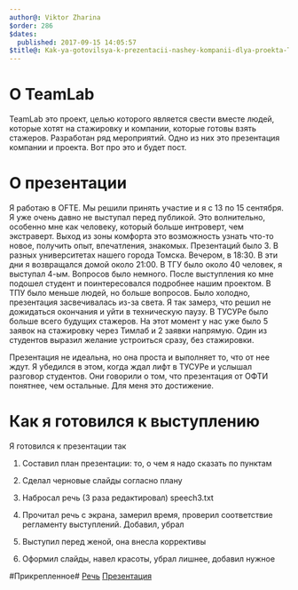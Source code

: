 ```yaml
---
author@: Viktor Zharina
$order: 286
$dates:
  published: 2017-09-15 14:05:57
$title@: Kak-ya-gotovilsya-k-prezentacii-nashey-kompanii-dlya-proekta-Teamlab
---
```

# О TeamLab

TeamLab это проект, целью которого является свести вместе людей, которые хотят на стажировку и компании, которые готовы взять стажеров.
Разработан ряд мероприятий. Одно из них это презентация компании и проекта. Вот про это и будет пост.

# О презентации
Я работаю в OFTE. Мы решили принять участие и я с 13 по 15 сентября. Я уже очень давно не выступал перед публикой. Это волнительно, особенно мне как человеку, который больше интроверт, чем экстраверт. Выход из зоны комфорта это возможность узнать что-то новое, получить опыт, впечатления, знакомых.
Презентаций было 3. В разных университетах нашего города Томска. Вечером, в 18:30. В эти дни я возвращался домой около 21:00.
В ТГУ было около 40 человек, я выступал 4-ым. Вопросов было немного. После выступления ко мне подошел студент и поинтересовался подробнее нашим проектом.
В ТПУ было меньше людей, но больше вопросов. Было холодно, презентация засвечивалась из-за света. Я так замерз, что решил не дожидаться окончания и уйти в техническую паузу.
В ТУСУРе было больше всего будущих стажеров. На этот момент у нас уже было 5 заявок на стажировку через Тимлаб и 2 заявки напрямую. Один из студентов выразил желание устроиться сразу, без стажировки. 

Презентация не идеальна, но она проста и выполняет то, что от нее ждут. Я убедился в этом, когда ждал лифт в ТУСУРе и услышал разговор студентов. Они говорили о том, что презентация от ОФТИ понятнее, чем остальные. Для меня это достижение.

# Как я готовился к выступлению
Я готовился к презентации так

1. Составил план презентации: то, о чем я надо сказать по пунктам

2. Сделал черновые слайды согласно плану

3. Набросал речь (3 раза редактировал) speech3.txt

4. Прочитал речь с экрана, замерил время, проверил соответствие регламенту выступлений. Добавил, убрал

5. Выступил перед женой, она внесла коррективы

6. Оформил слайды, навел красоты, убрал лишнее, добавил нужное

#Прикрепленное#
[Речь](/static/attachments/speech3.txt)
[Презентация](/static/attachments/ofte_teamlab.pdf)
